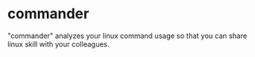 # commander
"commander" analyzes your linux command usage so that you can share linux skill with your colleagues.
